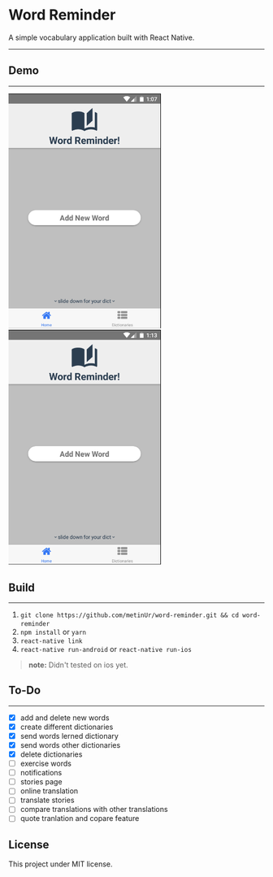# Word Reminder
A simple vocabulary application built with React Native.

---

## **Demo**
---
<img src="./screenshots/hello.gif" style="width: 300px;"></img>
<img src="./screenshots/dict.gif" style="width: 300px;"></img>

## **Build**
---
1. `git clone https://github.com/metinUr/word-reminder.git && cd word-reminder`
1. `npm install` or `yarn` 
1. `react-native link` 
1. `react-native run-android` or `react-native run-ios ` 
> **note:** Didn't tested on ios yet.

## **To-Do**
---
- [x] add and delete new words
- [x] create different dictionaries
- [x] send words lerned dictionary
- [x] send words other dictionaries
- [x] delete dictionaries
- [ ] exercise words
- [ ] notifications
- [ ] stories page
- [ ] online translation
- [ ] translate stories
- [ ] compare translations with other translations
- [ ] quote tranlation and copare feature

## **License**
This project under MIT license. 
